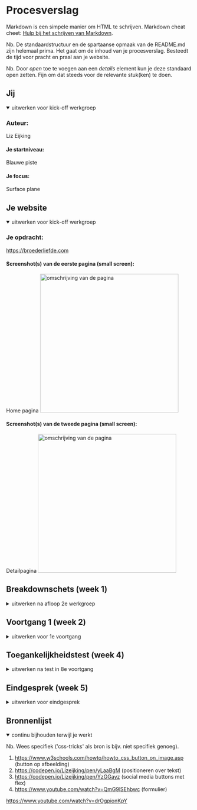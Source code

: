 # Procesverslag
Markdown is een simpele manier om HTML te schrijven.
Markdown cheat cheet: [Hulp bij het schrijven van Markdown](https://github.com/adam-p/markdown-here/wiki/Markdown-Cheatsheet).

Nb. De standaardstructuur en de spartaanse opmaak van de README.md zijn helemaal prima. Het gaat om de inhoud van je procesverslag. Besteedt de tijd voor pracht en praal aan je website.

Nb. Door *open* toe te voegen aan een *details* element kun je deze standaard open zetten. Fijn om dat steeds voor de relevante stuk(ken) te doen.





## Jij

<details open>
<summary>uitwerken voor kick-off werkgroep</summary>

### Auteur:
Liz Eijking

#### Je startniveau:
Blauwe piste

#### Je focus:
Surface plane

</details>





## Je website

<details open>
<summary>uitwerken voor kick-off werkgroep</summary>

### Je opdracht:
https://broederliefde.com

#### Screenshot(s) van de eerste pagina (small screen):
Home pagina
<img src="images/homepagina.jpg" width="375px" alt="omschrijving van de pagina">

#### Screenshot(s) van de tweede pagina (small screen):
Detailpagina
<img src="images/detailpagina.jpg" width="375px" alt="omschrijving van de pagina">

</details>





## Breakdownschets (week 1)

<details>
<summary>uitwerken na afloop 2e werkgroep</summary>

### de hele pagina:
<img src="images/breakdown1.png" width="375px" alt="breakdown van de hele pagina">

### de hele tweede pagina:
<img src="images/breakdown2.png" width="375px" alt="breakdown van een dynamisch deel">


</details>


## Voortgang 1 (week 2)

<details>
<summary>uitwerken voor 1e voortgang</summary>

### Stand van zaken
Ik snap niet hoe ik de afbeeldingen over de hele breedte van de pagina krijg en hoe ik de tour dates het beste kan aanpakken. Ook wilde ik weten hoe je bij de tweede pagina elementen kunt aanroepen in css


### Verslag van meeting
hier na afloop snel de uitkomsten van de meeting vastleggen

- body: margin: 0; om er voor te zorgen dat de afbeeldingen over de hele breedte van de pagina liggen
- in plaats van p tags, h tags gebruiken
- divs veranderen naar mooie elementen
- sections gebruiken
- border mag wel in px, voor de rest em gebruiken
- het gedeelte van de tourdates kan ik fixen door er een section omheen te zetten
- bij de tweede html pagina mag je wel classes gebruiken, omdat je dan die classes kan aanroepen in css


</details>








## Toegankelijkheidstest (week 4)

<details>
<summary>uitwerken na test in 8e voortgang</summary>

### Bevindingen
- Niet alles kan met het toetsenbord geselecteerd worden


#### Titel eerste bevinding
Hier korte omschrijving (met indien nodig een afbeelding)

Hier een omschrijving van hoe het opgelost kan worden (met indien nodig een afbeelding)


#### Titel tweede bevinding.
Hier korte omschrijving (met indien nodig een afbeelding)

Hier een omschrijving van hoe het opgelost kan worden (met indien nodig een afbeelding)

</details>



## Eindgesprek (week 5)

<details>
<summary>uitwerken voor eindgesprek</summary>

### Stand van zaken
hier dit ging goed & dit was lastig (neem ook screenshots op van delen van je website en code)

### Screenshot(s)

hier screenshot(s) van je eindresultaat

</details>





## Bronnenlijst

<details open>
<summary>continu bijhouden terwijl je werkt</summary>

Nb. Wees specifiek ('css-tricks' als bron is bijv. niet specifiek genoeg).

1. https://www.w3schools.com/howto/howto_css_button_on_image.asp (button op afbeelding)
2. https://codepen.io/Lizeijking/pen/yLaaBgM (positioneren over tekst)
3. https://codepen.io/Lizeijking/pen/YzGGayz (social media buttons met flex)
4. https://www.youtube.com/watch?v=QmG9lSEhbwc (formulier)

</details>


https://www.youtube.com/watch?v=drOgpionKpY
